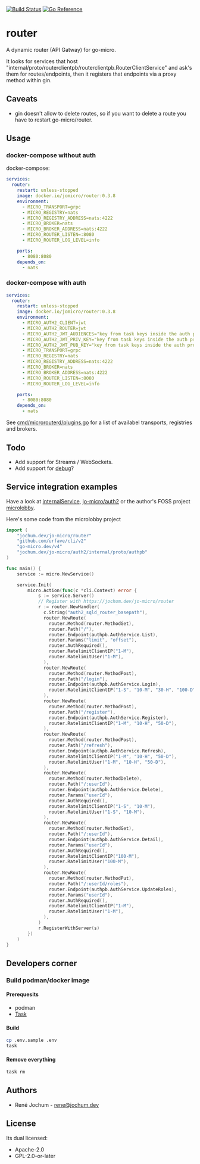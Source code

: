 [![Build Status](https://drone.fk.jochum.dev/api/badges/jo-micro/router/status.svg)](https://drone.fk.jochum.dev/jo-micro/router) [![Go Reference](https://pkg.go.dev/badge/jochum.dev/jo-micro/router.svg)](https://pkg.go.dev/jochum.dev/jo-micro/router)

# router

A dynamic router (API Gatway) for go-micro.

It looks for services that host "internal/proto/routerclientpb/routerclientpb.RouterClientService" and ask's them for routes/endpoints, then it registers that endpoints via a proxy method within gin.

## Caveats

- gin doesn't allow to delete routes, so if you want to delete a route you have to restart go-micro/router.

## Usage

### docker-compose without auth

docker-compose:

```yaml
services:
  router:
    restart: unless-stopped
    image: docker.io/jomicro/router:0.3.8
    environment:
      - MICRO_TRANSPORT=grpc
      - MICRO_REGISTRY=nats
      - MICRO_REGISTRY_ADDRESS=nats:4222
      - MICRO_BROKER=nats
      - MICRO_BROKER_ADDRESS=nats:4222
      - MICRO_ROUTER_LISTEN=:8080
      - MICRO_ROUTER_LOG_LEVEL=info

    ports:
      - 8080:8080
    depends_on:
      - nats
```

### docker-compose with auth

```yaml
services:
  router:
    restart: unless-stopped
    image: docker.io/jomicro/router:0.3.8
    environment:
      - MICRO_AUTH2_CLIENT=jwt
      - MICRO_AUTH2_ROUTER=jwt
      - MICRO_AUTH2_JWT_AUDIENCES="key from task keys inside the auth project"
      - MICRO_AUTH2_JWT_PRIV_KEY="key from task keys inside the auth project"
      - MICRO_AUTH2_JWT_PUB_KEY="key from task keys inside the auth project"
      - MICRO_TRANSPORT=grpc
      - MICRO_REGISTRY=nats
      - MICRO_REGISTRY_ADDRESS=nats:4222
      - MICRO_BROKER=nats
      - MICRO_BROKER_ADDRESS=nats:4222
      - MICRO_ROUTER_LISTEN=:8080
      - MICRO_ROUTER_LOG_LEVEL=info

    ports:
      - 8080:8080
    depends_on:
      - nats
```

See [cmd/microrouterd/plugins.go](cmd/microrouterd/plugins.go) for a list of availabel transports, registries and brokers.

## Todo

- Add support for Streams / WebSockets.
- Add support for [debug](https://github.com/asim/go-micro/tree/master/debug)?

## Service integration examples

Have a look at [internalService](cmd/microrouterd/main.go#L51 ), [jo-micro/auth2](https://git.jochum.dev/jo-micro/auth2/src/branch/main/cmd/microauth2sqld/main.go#L319) or the author's FOSS project [microlobby](https://github.com/pcdummy/microlobby).

Here's some code from the microlobby project

```go
import (
    "jochum.dev/jo-micro/router"
    "github.com/urfave/cli/v2"
    "go-micro.dev/v4"
    "jochum.dev/jo-micro/auth2/internal/proto/authpb"
)

func main() {
    service := micro.NewService()

    service.Init(
        micro.Action(func(c *cli.Context) error {
            s := service.Server()
            // Register with https://jochum.dev/jo-micro/router
            r := router.NewHandler(
              c.String("auth2_sqld_router_basepath"),
              router.NewRoute(
                router.Method(router.MethodGet),
                router.Path("/"),
                router.Endpoint(authpb.AuthService.List),
                router.Params("limit", "offset"),
                router.AuthRequired(),
                router.RatelimitClientIP("1-M"),
                router.RatelimitUser("1-M"),
              ),
              router.NewRoute(
                router.Method(router.MethodPost),
                router.Path("/login"),
                router.Endpoint(authpb.AuthService.Login),
                router.RatelimitClientIP("1-S", "10-M", "30-H", "100-D"),
              ),
              router.NewRoute(
                router.Method(router.MethodPost),
                router.Path("/register"),
                router.Endpoint(authpb.AuthService.Register),
                router.RatelimitClientIP("1-M", "10-H", "50-D"),
              ),
              router.NewRoute(
                router.Method(router.MethodPost),
                router.Path("/refresh"),
                router.Endpoint(authpb.AuthService.Refresh),
                router.RatelimitClientIP("1-M", "10-H", "50-D"),
                router.RatelimitUser("1-M", "10-H", "50-D"),
              ),
              router.NewRoute(
                router.Method(router.MethodDelete),
                router.Path("/:userId"),
                router.Endpoint(authpb.AuthService.Delete),
                router.Params("userId"),
                router.AuthRequired(),
                router.RatelimitClientIP("1-S", "10-M"),
                router.RatelimitUser("1-S", "10-M"),
              ),
              router.NewRoute(
                router.Method(router.MethodGet),
                router.Path("/:userId"),
                router.Endpoint(authpb.AuthService.Detail),
                router.Params("userId"),
                router.AuthRequired(),
                router.RatelimitClientIP("100-M"),
                router.RatelimitUser("100-M"),
              ),
              router.NewRoute(
                router.Method(router.MethodPut),
                router.Path("/:userId/roles"),
                router.Endpoint(authpb.AuthService.UpdateRoles),
                router.Params("userId"),
                router.AuthRequired(),
                router.RatelimitClientIP("1-M"),
                router.RatelimitUser("1-M"),
              ),
            )
            r.RegisterWithServer(s)
        })
    )
}
```

## Developers corner

### Build podman/docker image

#### Prerequesits

- podman
- [Task](https://taskfile.dev/#/installation)

#### Build

```bash
cp .env.sample .env
task
```

#### Remove everything

```bash
task rm
```

## Authors

- René Jochum - rene@jochum.dev

## License

Its dual licensed:

- Apache-2.0
- GPL-2.0-or-later
